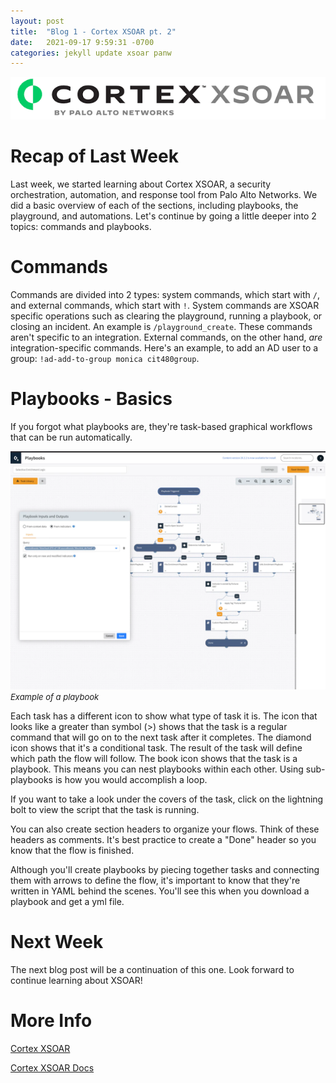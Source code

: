 ```yaml
---
layout: post
title:  "Blog 1 - Cortex XSOAR pt. 2"
date:   2021-09-17 9:59:31 -0700
categories: jekyll update xsoar panw
---
```


![Cortex XSOAR logo](/assets/xsoar-logo.png)

# **Recap of Last Week**
Last week, we started learning about Cortex XSOAR, a security orchestration, automation, and response tool from Palo Alto Networks. We did a basic overview of each of the sections, including playbooks, the playground, and automations. Let's continue by going a little deeper into 2 topics: commands and playbooks.

# **Commands**
Commands are divided into 2 types: system commands, which start with `/`, and external commands, which start with `!`. System commands are XSOAR specific operations such as clearing the playground, running a playbook, or closing an incident. An example is `/playground_create`. These commands aren't specific to an integration. External commands, on the other hand, *are* integration-specific commands. Here's an example, to add an AD user to a group: `!ad-add-to-group monica cit480group`.

# **Playbooks - Basics**
If you forgot what playbooks are, they're task-based graphical workflows that can be run automatically. 

![Example of a Playbook](/assets/xsoar-playbook.png)<font size="2.75px"><em>Example of a playbook</em></font>

Each task has a different icon to show what type of task it is. The icon that looks like a greater than symbol (>) shows that the task is a regular command that will go on to the next task after it completes. The diamond icon shows that it's a conditional task. The result of the task will define which path the flow will follow. The book icon shows that the task is a playbook. This means you can nest playbooks within each other. Using sub-playbooks is how you would accomplish a loop. 

If you want to take a look under the covers of the task, click on the lightning bolt to view the script that the task is running. 

You can also create section headers to organize your flows. Think of these headers as comments. It's best practice to create a "Done" header so you know that the flow is finished.

Although you'll create playbooks by piecing together tasks and connecting them with arrows to define the flow, it's important to know that they're written in YAML behind the scenes. You'll see this when you download a playbook and get a yml file. 

# **Next Week**
The next blog post will be a continuation of this one. Look forward to continue learning about XSOAR!

# **More Info**
[Cortex XSOAR](https://www.paloaltonetworks.com/cortex/cortex-xsoar)

[Cortex XSOAR Docs](https://xsoar.pan.dev/docs/concepts/getting-started-guide)